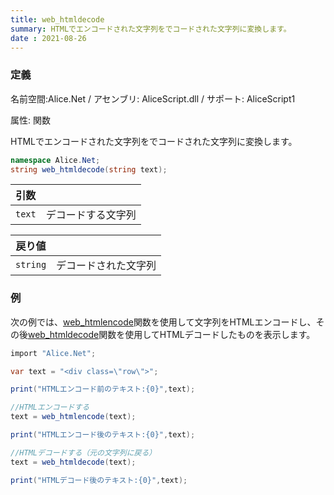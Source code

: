 ```yaml
---
title: web_htmldecode
summary: HTMLでエンコードされた文字列をでコードされた文字列に変換します。
date : 2021-08-26
---
```

### 定義
名前空間:Alice.Net / アセンブリ: AliceScript.dll / サポート: AliceScript1

属性: 関数

HTMLでエンコードされた文字列をでコードされた文字列に変換します。

```cs title="AliceScript"
namespace Alice.Net;
string web_htmldecode(string text);
```

|引数| |
|-|-|
|`text`| デコードする文字列|

|戻り値| |
|-|-|
|`string`| デコードされた文字列|

### 例
次の例では、[web_htmlencode](../web_htmlencode)関数を使用して文字列をHTMLエンコードし、その後[web_htmldecode](../web_htmldecode)関数を使用してHTMLデコードしたものを表示します。

```cs title="AliceScript"
import "Alice.Net";

var text = "<div class=\"row\">";

print("HTMLエンコード前のテキスト:{0}",text);

//HTMLエンコードする
text = web_htmlencode(text);

print("HTMLエンコード後のテキスト:{0}",text);

//HTMLデコードする（元の文字列に戻る）
text = web_htmldecode(text);

print("HTMLデコード後のテキスト:{0}",text);
```